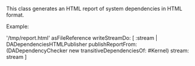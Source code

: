 This class generates an HTML report of system dependencies in HTML format.Example:  '/tmp/report.html' asFileReference writeStreamDo: [ :stream |	 DADependenciesHTMLPublisher 		publishReportFrom: (DADependencyChecker new transitiveDependenciesOf: #Kernel)		stream: stream ]